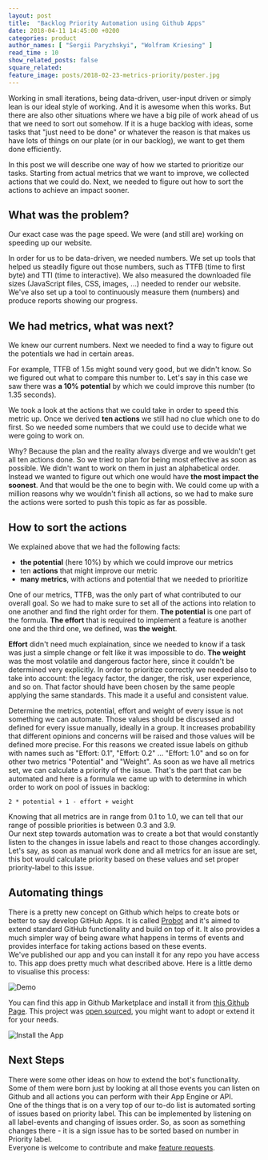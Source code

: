 ```yaml
---
layout: post
title:  "Backlog Priority Automation using Github Apps"
date: 2018-04-11 14:45:00 +0200
categories: product
author_names: [ "Sergii Paryzhskyi", "Wolfram Kriesing" ]
read_time : 10
show_related_posts: false
square_related:
feature_image: posts/2018-02-23-metrics-priority/poster.jpg
---
```


Working in small iterations, being data-driven, user-input driven or simply lean is our ideal
style of working. And it is awesome when this works. But there are also other situations where
we have a big pile of work ahead of us that we need to sort out somehow. If it is a huge backlog with ideas, some tasks that "just need to be done" or whatever the reason is that makes us have lots of things on our plate (or in our backlog), we want to get them done efficiently.

In this post we will describe one way of how we started to prioritize our tasks. Starting from actual metrics that we want to improve, we collected actions that we could do. Next, we needed to figure out how to sort the actions to achieve an impact sooner.

## What was the problem?

Our exact case was the page speed. We were (and still are) working on speeding up our website.

In order for us to be data-driven, we needed numbers. We set up tools that helped us steadily figure out those numbers, such
as TTFB (time to first byte) and TTI (time to interactive). We also measured the downloaded file sizes (JavaScript files, CSS, images, ...) needed to render our website.
We've also set up a tool to continuously measure them (numbers) and produce reports showing our progress.

## We had metrics, what was next?

We knew our current numbers. Next we needed to find a way to figure out the potentials we had
in certain areas.

For example, TTFB of 1.5s might sound very good, but we didn't know.
So we figured out what to compare this number to. Let's say in this case we saw there was **a 10% potential** by which we could improve this number (to 1.35 seconds).

We took a look at the actions that we could take in order to speed this metric up. Once we derived **ten actions** we still had no clue which one to do first. So we needed some numbers that we could use to decide what we were going to work on.

Why? Because the plan and the reality always diverge and we wouldn't get all ten actions done. So we tried to plan for being most effective as soon as possible. We didn't want to work on them in just an alphabetical order. Instead we wanted to figure out which one would have
**the most impact the soonest**. And that would be the one to begin with. We could come up with a million
reasons why we wouldn't finish all actions,
so we had to make sure the actions were sorted to push this topic as far as possible.

## How to sort the actions

We explained above that we had the following facts:
- **the potential** (here 10%) by which we could improve our metrics
- ten **actions** that might improve our metric
- **many metrics**, with actions and potential that we needed to prioritize

One of our metrics, TTFB, was the only part of what contributed to our overall goal. So we had to make sure to set all of the actions into relation to one another and find the right order for them. **The potential** is one part of the formula. **The effort** that is required to implement a feature is another one and the third one, we defined, was **the weight**. 

**Effort** didn't need much explaination, since we needed to know if a task was just a simple change or felt like it was impossible to do. **The weight** was the most volatile and dangerous factor here, since it couldn't be determined very explicitly. In order to prioritize correctly we needed also to take into account: the legacy factor, the danger, the risk, user experience, and so on. That factor should have been chosen by the same people applying the same standards. This made it a useful and consistent value.

Determine the metrics, potential, effort and weight of every issue is not something we can automate. Those values should be discussed and defined for every issue manually, ideally in a group. It increases probability that different opinions and concerns will be raised and those values will be defined more precise. For this reasons we created issue labels on github with names such as "Effort: 0.1", "Effort: 0.2" ... "Effort: 1.0" and so on for other two metrics "Potential" and "Weight". 
As soon as we have all metrics set, we can calculate a priority of the issue. That's the part that can be automated and here is a formula we came up with to determine in which order to work on pool of issues in backlog:
```
2 * potential + 1 - effort + weight
```

Knowing that all metrics are in range from 0.1 to 1.0, we can tell that our range of possible priorities is between 0.3 and 3.9.  
Our next step towards automation was to create a bot that would constantly listen to the changes in issue labels and react to those changes accordingly. Let's say, as soon as manual work done and all metrics for an issue are set, this bot would calculate priority based on these values and set proper priority-label to this issue.  


## Automating things

There is a pretty new concept on Github which helps to create bots or better to say develop GitHub Apps. It is called [Probot][probot] and it's aimed to extend standard GitHub functionality and build on top of it. It also provides a much simpler way of being aware what happens in terms of events and provides interface for taking actions based on these events.  
We've published our app and you can install it for any repo you have access to. This app does pretty much what described above. Here is a little demo to visualise this process:

<img onClick="this.src='{{site.baseurl}}/img/posts/2018-02-23-metrics-priority/demo-labels.gif'" src="{{site.baseurl}}/img/posts/2018-02-23-metrics-priority/demo-labels-play.png" alt="Demo" />

You can find this app in Github Marketplace and install it from [this Github Page][app]. This project was [open sourced][repo], you might want to adopt or extend it for your needs.

<img src="{{site.baseurl}}/img/posts/2018-02-23-metrics-priority/install-app.png" alt="Install the App" />

[probot]: https://probot.github.io/
[app]: https://github.com/apps/issue-prioritizer
[repo]: https://github.com/holidaycheck/issue-prioritizer

## Next Steps

There were some other ideas on how to extend the bot's functionality. Some of them were born just by looking at all those events you can listen on Github and all actions you can perform with their App Engine or API.  
One of the things that is on a very top of our to-do list is automated sorting of issues based on priority label. This can be implemented by listening on all label-events and changing of issues order. So, as soon as something changes there - it is a sign issue has to be sorted based on number in Priority label.  
Everyone is welcome to contribute and make [feature requests][feature-requests].

[feature-requests]: https://github.com/holidaycheck/issue-prioritizer/issues 

